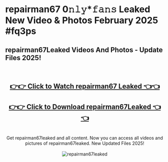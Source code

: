# repairman67 0𝚗𝚕𝚢*𝚏𝚊𝚗𝚜 Leaked New Video & Photos February 2025 #fq3ps

<h2>repairman67Leaked Videos And Photos - Update Files 2025!</h2>
<br>
<div align="center">
<h2><a href="https://mediaupload.pro?title=repairman67&ref=11F" rel="nofollow">👉👉 Click to Watch repairman67 Leaked 👈👈</a></h2>
<h2><a href="https://mediaupload.pro?title=repairman67&ref=11F" rel="nofollow">👉👉 Click to Download repairman67Leaked 👈👈</a></h2>
<br>
Get repairman67leaked and all content. Now you can access all videos and pictures of repairman67leaked. New Updated Files 2025!
<br>
<br>
<a href="https://mediaupload.pro?title=repairman67&ref=11F" rel="nofollow" data-target="animated-image.originalLink"><img src="https://i.ibb.co/Gkj2r4b/banner.png" alt="repairman67leaked" style="max-width: 100%; display: inline-block;" data-target="animated-image.originalImage"></a>
</div>
<br>

